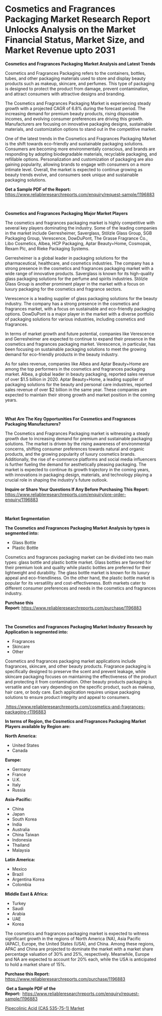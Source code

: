 <p><h1>Cosmetics and Fragrances Packaging Market Research Report Unlocks Analysis on the Market Financial Status, Market Size, and Market Revenue upto 2031</h1></p><p><strong>Cosmetics and Fragrances Packaging Market Analysis and Latest Trends</strong></p>
<p><p>Cosmetics and Fragrances Packaging refers to the containers, bottles, tubes, and other packaging materials used to store and display beauty products such as makeup, skincare, and perfumes. This type of packaging is designed to protect the product from damage, prevent contamination, and attract consumers with attractive designs and branding.</p><p>The Cosmetics and Fragrances Packaging Market is experiencing steady growth with a projected CAGR of 6.8% during the forecast period. The increasing demand for premium beauty products, rising disposable incomes, and evolving consumer preferences are driving this growth. Manufacturers are focusing on innovative packaging designs, sustainable materials, and customization options to stand out in the competitive market.</p><p>One of the latest trends in the Cosmetics and Fragrances Packaging Market is the shift towards eco-friendly and sustainable packaging solutions. Consumers are becoming more environmentally conscious, and brands are responding by adopting biodegradable materials, recyclable packaging, and refillable options. Personalization and customization of packaging are also gaining popularity, allowing brands to engage with consumers on a more intimate level. Overall, the market is expected to continue growing as beauty trends evolve, and consumers seek unique and sustainable packaging solutions.</p></p>
<p><strong>Get a Sample PDF of the Report:&nbsp;</strong> <a href="https://www.reliableresearchreports.com/enquiry/request-sample/1196883">https://www.reliableresearchreports.com/enquiry/request-sample/1196883</a></p>
<p>&nbsp;</p>
<p><strong>Cosmetics and Fragrances Packaging Major Market Players</strong></p>
<p><p>The cosmetics and fragrances packaging market is highly competitive with several key players dominating the industry. Some of the leading companies in the market include Gerresheimer, Saverglass, Stölzle Glass Group, SGB Packaging Group, Verescence, DowDuPont, The Grasse Fragrance Co., Libo Cosmetics, Albea, HCP Packaging, Aptar Beauty+Home, Cosmopak, Rexam Plc, and Rieke Packaging Systems.</p><p>Gerresheimer is a global leader in packaging solutions for the pharmaceutical, healthcare, and cosmetics industries. The company has a strong presence in the cosmetics and fragrances packaging market with a wide range of innovative products. Saverglass is known for its high-quality glass packaging solutions for the perfume and spirits industries. Stölzle Glass Group is another prominent player in the market with a focus on luxury packaging for the cosmetics and fragrance sectors.</p><p>Verescence is a leading supplier of glass packaging solutions for the beauty industry. The company has a strong presence in the cosmetics and fragrances market, with a focus on sustainable and eco-friendly packaging options. DowDuPont is a major player in the market with a diverse portfolio of packaging solutions for various industries, including cosmetics and fragrances.</p><p>In terms of market growth and future potential, companies like Verescence and Gerresheimer are expected to continue to expand their presence in the cosmetics and fragrances packaging market. Verescence, in particular, has been focusing on sustainable packaging solutions to meet the growing demand for eco-friendly products in the beauty industry.</p><p>As for sales revenue, companies like Albea and Aptar Beauty+Home are among the top performers in the cosmetics and fragrances packaging market. Albea, a global leader in beauty packaging, reported sales revenue of over $1.5 billion in 2020. Aptar Beauty+Home, a leading supplier of packaging solutions for the beauty and personal care industries, reported sales revenue of over $2 billion in the same year. These companies are expected to maintain their strong growth and market position in the coming years.</p></p>
<p>&nbsp;</p>
<p><strong>What Are The Key Opportunities For Cosmetics and Fragrances Packaging Manufacturers?</strong></p>
<p><p>The Cosmetics and Fragrances Packaging market is witnessing a steady growth due to increasing demand for premium and sustainable packaging solutions. The market is driven by the rising awareness of environmental concerns, shifting consumer preferences towards natural and organic products, and the growing popularity of luxury cosmetics brands. Additionally, the rise of e-commerce platforms and social media influencers is further fueling the demand for aesthetically pleasing packaging. The market is expected to continue its growth trajectory in the coming years, with innovations in packaging design, materials, and technology playing a crucial role in shaping the industry's future outlook.</p></p>
<p><strong>Inquire or Share Your Questions If Any Before Purchasing This Report:</strong> <a href="https://www.reliableresearchreports.com/enquiry/pre-order-enquiry/1196883">https://www.reliableresearchreports.com/enquiry/pre-order-enquiry/1196883</a></p>
<p>&nbsp;</p>
<p><strong>Market Segmentation</strong></p>
<p><strong>The Cosmetics and Fragrances Packaging Market Analysis by types is segmented into:</strong></p>
<p><ul><li>Glass Bottle</li><li>Plastic Bottle</li></ul></p>
<p><p>Cosmetics and fragrances packaging market can be divided into two main types: glass bottle and plastic bottle market. Glass bottles are favored for their premium look and quality while plastic bottles are preferred for their lightweight and durability. The glass bottle market is known for its luxury appeal and eco-friendliness. On the other hand, the plastic bottle market is popular for its versatility and cost-effectiveness. Both markets cater to different consumer preferences and needs in the cosmetics and fragrances industry.</p></p>
<p><strong>Purchase this Report:&nbsp;</strong><a href="https://www.reliableresearchreports.com/purchase/1196883">https://www.reliableresearchreports.com/purchase/1196883</a></p>
<p>&nbsp;</p>
<p><strong>The Cosmetics and Fragrances Packaging Market Industry Research by Application is segmented into:</strong></p>
<p><ul><li>Fragrances</li><li>Skincare</li><li>Other</li></ul></p>
<p><p>Cosmetics and fragrances packaging market applications include fragrances, skincare, and other beauty products. Fragrance packaging is specifically designed to preserve the scent and prevent leakage, while skincare packaging focuses on maintaining the effectiveness of the product and protecting it from contamination. Other beauty products packaging is versatile and can vary depending on the specific product, such as makeup, hair care, or body care. Each application requires unique packaging solutions to ensure product integrity and appeal to consumers.</p></p>
<p><a href="https://www.reliableresearchreports.com/cosmetics-and-fragrances-packaging-r1196883">&nbsp;https://www.reliableresearchreports.com/cosmetics-and-fragrances-packaging-r1196883</a></p>
<p><strong>In terms of Region, the Cosmetics and Fragrances Packaging Market Players available by Region are:</strong></p>
<p>
    <p> <strong> North America: </strong>
        <ul>
            <li>United States</li>
            <li>Canada</li>
        </ul>
        </p> 
    <p> <strong> Europe: </strong>
        <ul>
            <li>Germany</li>
            <li>France</li>
            <li>U.K.</li>
            <li>Italy</li>
            <li>Russia</li>
        </ul>
        </p> 
    <p> <strong> Asia-Pacific: </strong>
        <ul>
            <li>China</li>
            <li>Japan</li>
            <li>South Korea</li>
            <li>India</li>
            <li>Australia</li>
            <li>China Taiwan</li>
            <li>Indonesia</li>
            <li>Thailand</li>
            <li>Malaysia</li>
        </ul>
        </p> 
    <p> <strong> Latin America: </strong>
        <ul>
            <li>Mexico</li>
            <li>Brazil</li>
            <li>Argentina Korea</li>
            <li>Colombia</li>
        </ul>
        </p> 
    <p> <strong> Middle East & Africa: </strong>
        <ul>
            <li>Turkey</li>
            <li>Saudi</li>
            <li>Arabia</li>
            <li>UAE</li>
            <li>Korea</li>
        </ul>
    </p>
    </p>
<p><p>The cosmetics and fragrances packaging market is expected to witness significant growth in the regions of North America (NA), Asia Pacific (APAC), Europe, the United States (USA), and China. Among these regions, APAC and China are projected to dominate the market with a market share percentage valuation of 30% and 25%, respectively. Meanwhile, Europe and NA are expected to account for 20% each, while the USA is anticipated to hold a market share of 15%.</p></p>
<p><strong>Purchase this Report: </strong><a href="https://www.reliableresearchreports.com/purchase/1196883">https://www.reliableresearchreports.com/purchase/1196883</a></p>
<p>&nbsp;<strong>Get a Sample PDF of the Report:&nbsp;&nbsp;</strong><a href="https://www.reliableresearchreports.com/enquiry/request-sample/1196883">https://www.reliableresearchreports.com/enquiry/request-sample/1196883</a></p>
<p><strong></strong></p>
<p><p><a href="https://github.com/rahu1506/Market-Research-Report-List-4/blob/main/pipecolinic-acid-cas-535-75-1-market.md">Pipecolinic Acid (CAS 535-75-1) Market</a></p></p>
